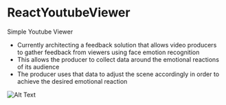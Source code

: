 # ReactYoutubeViewer
Simple Youtube Viewer
- Currently architecting a feedback solution that allows video producers to gather feedback from viewers using face emotion recognition
- This allows the producer to collect data around the emotional reactions of its audience
- The producer uses that data to adjust the scene accordingly in order to achieve the desired emotional reaction

![Alt Text](https://giant.gfycat.com/CapitalFirsthandCur.gif)

